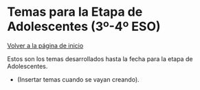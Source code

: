 # Temas para la Etapa de Adolescentes (3º-4º ESO)

[Volver a la página de inicio](../README.md)

Estos son los temas desarrollados hasta la fecha para la etapa de Adolescentes.

- (Insertar temas cuando se vayan creando).
